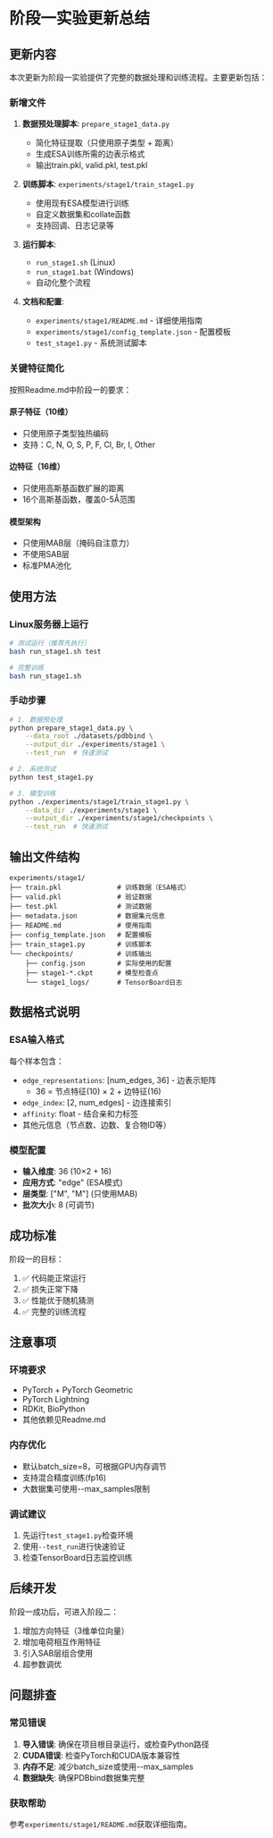 # 阶段一实验更新总结

## 更新内容

本次更新为阶段一实验提供了完整的数据处理和训练流程。主要更新包括：

### 新增文件

1. **数据预处理脚本**: `prepare_stage1_data.py`
   - 简化特征提取（只使用原子类型 + 距离）
   - 生成ESA训练所需的边表示格式
   - 输出train.pkl, valid.pkl, test.pkl

2. **训练脚本**: `experiments/stage1/train_stage1.py`
   - 使用现有ESA模型进行训练
   - 自定义数据集和collate函数
   - 支持回调、日志记录等

3. **运行脚本**: 
   - `run_stage1.sh` (Linux)
   - `run_stage1.bat` (Windows)
   - 自动化整个流程

4. **文档和配置**:
   - `experiments/stage1/README.md` - 详细使用指南
   - `experiments/stage1/config_template.json` - 配置模板
   - `test_stage1.py` - 系统测试脚本

### 关键特征简化

按照Readme.md中阶段一的要求：

#### 原子特征（10维）
- 只使用原子类型独热编码
- 支持：C, N, O, S, P, F, Cl, Br, I, Other

#### 边特征（16维）  
- 只使用高斯基函数扩展的距离
- 16个高斯基函数，覆盖0-5Å范围

#### 模型架构
- 只使用MAB层（掩码自注意力）
- 不使用SAB层
- 标准PMA池化

## 使用方法

### Linux服务器上运行

```bash
# 测试运行（推荐先执行）
bash run_stage1.sh test

# 完整训练
bash run_stage1.sh
```

### 手动步骤

```bash
# 1. 数据预处理
python prepare_stage1_data.py \
    --data_root ./datasets/pdbbind \
    --output_dir ./experiments/stage1 \
    --test_run  # 快速测试

# 2. 系统测试
python test_stage1.py

# 3. 模型训练
python ./experiments/stage1/train_stage1.py \
    --data_dir ./experiments/stage1 \
    --output_dir ./experiments/stage1/checkpoints \
    --test_run  # 快速测试
```

## 输出文件结构

```
experiments/stage1/
├── train.pkl              # 训练数据（ESA格式）
├── valid.pkl              # 验证数据
├── test.pkl               # 测试数据
├── metadata.json          # 数据集元信息
├── README.md              # 使用指南
├── config_template.json   # 配置模板
├── train_stage1.py        # 训练脚本
└── checkpoints/           # 训练输出
    ├── config.json        # 实际使用的配置
    ├── stage1-*.ckpt      # 模型检查点
    └── stage1_logs/       # TensorBoard日志
```

## 数据格式说明

### ESA输入格式
每个样本包含：
- `edge_representations`: [num_edges, 36] - 边表示矩阵
  - 36 = 节点特征(10) × 2 + 边特征(16)
- `edge_index`: [2, num_edges] - 边连接索引
- `affinity`: float - 结合亲和力标签
- 其他元信息（节点数、边数、复合物ID等）

### 模型配置
- **输入维度**: 36 (10×2 + 16)
- **应用方式**: "edge" (ESA模式)
- **层类型**: ["M", "M"] (只使用MAB)
- **批次大小**: 8 (可调节)

## 成功标准

阶段一的目标：
1. ✅ 代码能正常运行
2. ✅ 损失正常下降
3. ✅ 性能优于随机猜测
4. ✅ 完整的训练流程

## 注意事项

### 环境要求
- PyTorch + PyTorch Geometric
- PyTorch Lightning
- RDKit, BioPython
- 其他依赖见Readme.md

### 内存优化
- 默认batch_size=8，可根据GPU内存调节
- 支持混合精度训练(fp16)
- 大数据集可使用--max_samples限制

### 调试建议
1. 先运行`test_stage1.py`检查环境
2. 使用`--test_run`进行快速验证
3. 检查TensorBoard日志监控训练

## 后续开发

阶段一成功后，可进入阶段二：
1. 增加方向特征（3维单位向量）
2. 增加电荷相互作用特征
3. 引入SAB层组合使用
4. 超参数调优

## 问题排查

### 常见错误
1. **导入错误**: 确保在项目根目录运行，或检查Python路径
2. **CUDA错误**: 检查PyTorch和CUDA版本兼容性
3. **内存不足**: 减少batch_size或使用--max_samples
4. **数据缺失**: 确保PDBbind数据集完整

### 获取帮助
参考`experiments/stage1/README.md`获取详细指南。
